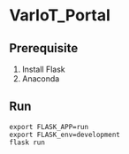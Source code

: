 # VarIoT_Portal

## Prerequisite
1. Install Flask
2. Anaconda

## Run
```
export FLASK_APP=run
export FLASK_env=development
flask run
```